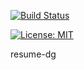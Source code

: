 [![Build Status](https://travis-ci.org/dakotagrusak/resume-dg.svg?branch=master)](https://travis-ci.org/dakotagrusak/resume-dg)

[![License: MIT](https://img.shields.io/badge/License-MIT-yellow.svg)](https://opensource.org/licenses/MIT)

resume-dg
